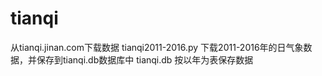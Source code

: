 # tianqi
从tianqi.jinan.com下载数据
tianqi2011-2016.py  下载2011-2016年的日气象数据，并保存到tianqi.db数据库中
tianqi.db 按以年为表保存数据
